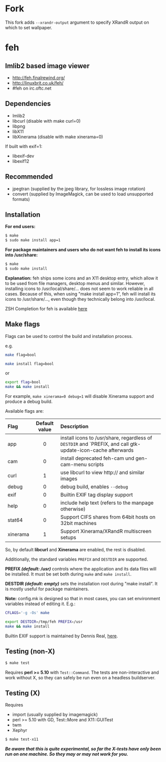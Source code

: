 # Fork

This fork adds `--xrandr-output` argument to specify XRandR output on which to set wallpaper.

# feh
Imlib2 based image viewer
---

 * http://feh.finalrewind.org/
 * http://linuxbrit.co.uk/feh/
 * #feh on irc.oftc.net

Dependencies
---

 * Imlib2
 * libcurl (disable with make curl=0)
 * libpng
 * libX11
 * libXinerama (disable with make xinerama=0)

If built with exif=1:

 * libexif-dev
 * libexif12

Recommended
---

 * jpegtran  (supplied by the jpeg library, for lossless image rotation)
 * convert  (supplied by ImageMagick, can be used to load unsupported formats)

Installation
---

**For end users:**
```bash
$ make
$ sudo make install app=1
```

**For package maintainers and users who do not want feh to install its
icons into /usr/share:**
```bash
$ make
$ sudo make install
```

**Explanation:** feh ships some icons and an X11 desktop entry, which allow it to
be used from file managers, desktop menus and similar. However, installing
icons to /usr/local/share/... does not seem to work reliable in all cases.
Because of this, when using "make install app=1", feh will install its icons
to /usr/share/..., even though they technically belong into /usr/local.


ZSH Completion for feh is available [here](http://git.finalrewind.org/zsh/plain/etc/completions/_feh)

Make flags
----------

Flags can be used to control the build and installation process.

e.g.

```bash
make flag=bool
```
```bash
make install flag=bool
```
or
```bash
export flag=bool
make && make install
```

For example, `make xinerama=0 debug=1` will disable Xinerama support and produce a debug build.

Available flags are:

| Flag | Default value | Description |
| :--- | :---: | :--- |
| app  | 0 | install icons to /usr/share, regardless of `DESTDIR` and `PREFIX, and call gtk-update-icon-cache afterwards |
| cam  | 0 | install deprecated feh-cam und gen-cam-menu scripts |
| curl | 1 | use libcurl to view http:// and similar images |
| debug | 0 | debug build, enables `--debug` |
| exif | 0 | Builtin EXIF tag display support |
| help | 0 | include help text (refers to the manpage otherwise) |
| stat64 | 0 | Support CIFS shares from 64bit hosts on 32bit machines |
| xinerama | 1 | Support Xinerama/XRandR multiscreen setups |

So, by default **libcurl** and **Xinerama** are enabled, the rest is disabled.

Additionally, the standard variables `PREFIX` and `DESTDIR` are supported.

**PREFIX _(default: /usr)_** controls where the application and its data files
will be installed. It must be set both during `make` and `make install`.

**DESTDIR _(default: empty)_** sets the installation root during "make install". It
is mostly useful for package maintainers.

**Note:** config.mk is designed so that in most cases, you can set environment
variables instead of editing it. E.g.:

```bash
CFLAGS='-g -Os' make
```
```bash
export DESTDIR=/tmp/feh PREFIX=/usr
make && make install
```

Builtin EXIF support is maintained by Dennis Real, [here](https://github.com/reald/feh).


Testing (non-X)
---------------
```bash
$ make test
```

Requires **perl >= 5.10** with `Test::Command`. The tests are non-interactive and
work without X, so they can safely be run even on a headless buildserver.


Testing (X)
-----------

Requires
 * import (usually supplied by imagemagick)
 * perl >= 5.10 with GD, Test::More and X11::GUITest
 * twm
 * Xephyr

```bash
$ make test-x11
```

**_Be aware that this is quite experimental, so far the X-tests have only been
run on one machine. So they may or may not work for you._**
